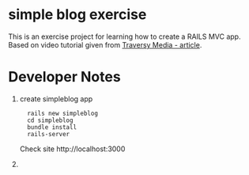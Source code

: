 # simple blog exercise

This is an exercise project for learning how to create a RAILS MVC app.
Based on video tutorial given from [Traversy Media - article](https://www.youtube.com/watch?v=pPy0GQJLZUM).

# Developer Notes

1. create simpleblog app
   ```
     rails new simpleblog
     cd simpleblog
     bundle install
     rails-server
   ```
   Check site http://localhost:3000

2.
